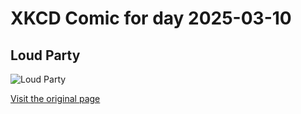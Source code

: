 
# XKCD Comic for day 2025-03-10

## Loud Party

![Loud Party](https://imgs.xkcd.com/comics/loud_party.png "I'm glad this is so much fun because I'm not sure how we're getting down.")

[Visit the original page](https://xkcd.com/358/)
